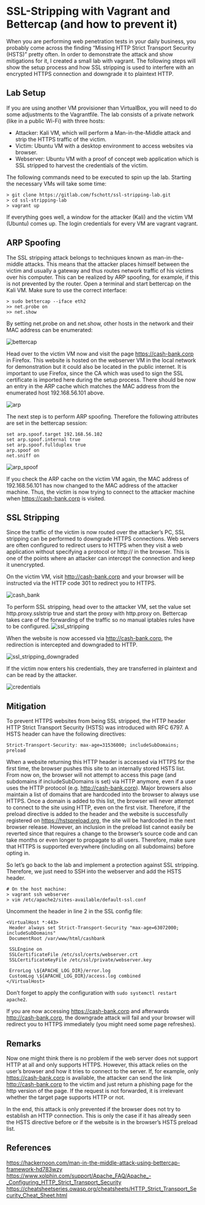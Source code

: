 # SSL-Stripping with Vagrant and Bettercap (and how to prevent it)

When you are performing web penetration tests in your daily business, you probably come across the finding “Missing HTTP Strict Transport Security (HSTS)” pretty often.
In order to demonstrate the attack and show mitigations for it, I created a small lab with vagrant. The following steps will show the setup process and how SSL stripping is used to interfere with an encrypted HTTPS connection and downgrade it to plaintext HTTP.

## Lab Setup

If you are using another VM provisioner than VirtualBox, you will need to do some adjustments to the Vagrantfile.
The lab consists of a private network (like in a public Wi-Fi) with three hosts:
* Attacker: Kali VM, which will perform a Man-in-the-Middle attack and strip the HTTPS traffic of the victim.
*  Victim: Ubuntu VM with a desktop environment to access websites via browser.
*  Webserver: Ubuntu VM with a proof of concept web application which is SSL stripped to harvest the credentials of the victim.

The following commands need to be executed to spin up the lab. Starting the necessary VMs will take some time:

```
> git clone https://gitlab.com/fschott/ssl-stripping-lab.git
> cd ssl-stripping-lab
> vagrant up
```
If everything goes well, a window for the attacker (Kali) and the victim VM (Ubuntu) comes up. The login credentials for every VM are vagrant vagrant.

## ARP Spoofing
The SSL stripping attack belongs to techniques known as man-in-the-middle attacks. This means that the attacker places himself between the victim and usually a gateway and thus routes network traffic of his victims over his computer. This can be realized by ARP spoofing, for example, if this is not prevented by the router.
Open a terminal and start bettercap on the Kali VM. Make sure to use the correct interface:

```
> sudo bettercap --iface eth2
>> net.probe on
>> net.show
```

By setting net.probe on and net.show, other hosts in the network and their MAC address can be enumerated:

![bettercap](https://github.com/0xfschott/ssl-stripping-lab/assets/17066401/5a385e9e-ce7c-44e7-a970-f7a884ddd46e)

Head over to the victim VM now and visit the page https://cash-bank.corp in Firefox. This website is hosted on the webserver VM in the local network for demonstration but it could also be located in the public internet. It is important to use Firefox, since the CA which was used to sign the SSL certificate is imported here during the setup process.
There should be now an entry in the ARP cache which matches the MAC address from the enumerated host 192.168.56.101 above.

![arp](https://github.com/0xfschott/ssl-stripping-lab/assets/17066401/bd6b6d5c-0dba-44fa-8396-54ccf8813da5)

The next step is to perform ARP spoofing. Therefore the following attributes are set in the bettercap session:

```
set arp.spoof.target 192.168.56.102
set arp.spoof.internal true
set arp.spoof.fullduplex true
arp.spoof on
net.sniff on
```
![arp_spoof](https://github.com/0xfschott/ssl-stripping-lab/assets/17066401/34ea2dc8-6cda-42fe-95e0-6135cf8c7fd1)

If you check the ARP cache on the victim VM again, the MAC address of 192.168.56.101 has now changed to the MAC address of the attacker machine. Thus, the victim is now trying to connect to the attacker machine when https://cash-bank.corp is visited.

## SSL Stripping

Since the traffic of the victim is now routed over the attacker’s PC, SSL stripping can be performed to downgrade HTTPS connections.
Web servers are often configured to redirect users to HTTPS when they visit a web application without specifying a protocol or http:// in the browser. This is one of the points where an attacker can intercept the connection and keep it unencrypted.

On the victim VM, visit http://cash-bank.corp and your browser will be instructed via the HTTP code 301 to redirect you to HTTPS.

![cash_bank](https://github.com/0xfschott/ssl-stripping-lab/assets/17066401/ac1e619a-d1fe-45f8-af9e-5d7737806bca)

To perform SSL stripping, head over to the attacker VM, set the value set http.proxy.sslstrip true and start the proxy with http.proxy on. Bettercap takes care of the forwarding of the traffic so no manual iptables rules have to be configured.
![ssl_stripping](https://github.com/0xfschott/ssl-stripping-lab/assets/17066401/f9ca01fc-9732-4d83-86be-3f2bd086983b)

When the website is now accessed via http://cash-bank.corp, the redirection is intercepted and downgraded to HTTP.

![ssl_stripping_downgraded](https://github.com/0xfschott/ssl-stripping-lab/assets/17066401/4588b340-87db-4150-92e6-e30ecba26b1b)

If the victim now enters his credentials, they are transferred in plaintext and can be read by the attacker.

![credentials](https://github.com/0xfschott/ssl-stripping-lab/assets/17066401/70c073f2-1545-496d-902c-158897a2237b)

## Mitigation
To prevent HTTPS websites from being SSL stripped, the HTTP header HTTP Strict Transport Security (HSTS) was introduced with RFC 6797.
A HSTS header can have the following directives:
```
Strict-Transport-Security: max-age=31536000; includeSubDomains; preload
```
When a website returning this HTTP header is accessed via HTTPS for the first time, the browser pushes this site to an internally stored HSTS list. From now on, the browser will not attempt to access this page (and subdomains if includeSubDomains is set) via HTTP anymore, even if a user uses the HTTP protocol (e.g. http://cash-bank.corp).
Major browsers also maintain a list of domains that are hardcoded into the browser to always use HTTPS. Once a domain is added to this list, the browser will never attempt to connect to the site using HTTP, even on the first visit. Therefore, if the preload directive is added to the header and the website is successfully registered on https://hstspreload.org, the site will be hardcoded in the next browser release. However, an inclusion in the preload list cannot easily be reverted since that requires a change to the browser’s source code and can take months or even longer to propagate to all users. Therefore, make sure that HTTPS is supported everywhere (including on all subdomains) before opting in.

So let’s go back to the lab and implement a protection against SSL stripping. Therefore, we just need to SSH into the webserver and add the HSTS header.

```
# On the host machine:
> vagrant ssh webserver
> vim /etc/apache2/sites-available/default-ssl.conf
```
Uncomment the header in line 2 in the SSL config file:
```
<VirtualHost *:443>
 Header always set Strict-Transport-Security "max-age=63072000; includeSubDomains"
 DocumentRoot /var/www/html/cashbank

 SSLEngine on
 SSLCertificateFile /etc/ssl/certs/webserver.crt
 SSLCertificateKeyFile /etc/ssl/private/webserver.key

 ErrorLog \${APACHE_LOG_DIR}/error.log
 CustomLog \${APACHE_LOG_DIR}/access.log combined
</VirtualHost>
```
Don’t forget to apply the configuration with `sudo systemctl restart apache2`.

If you are now accessing https://cash-bank.corp and afterwards http://cash-bank.corp, the downgrade attack will fail and your browser will redirect you to HTTPS immediately (you might need some page refreshes).

## Remarks
Now one might think there is no problem if the web server does not support HTTP at all and only supports HTTPS. However, this attack relies on the user’s browser and how it tries to connect to the server.
If, for example, only https://cash-bank.corp is available, the attacker can send the link http://cash-bank.corp to the victim and just return a phishing page for the http version of the page. If the request is not forwarded, it is irrelevant whether the target page supports HTTP or not.

In the end, this attack is only prevented if the browser does not try to establish an HTTP connection. This is only the case if it has already seen the HSTS directive before or if the website is in the browser’s HSTS preload list.

## References
https://hackernoon.com/man-in-the-middle-attack-using-bettercap-framework-hd783wzy
https://www.xolphin.com/support/Apache_FAQ/Apache_-_Configuring_HTTP_Strict_Transport_Security
https://cheatsheetseries.owasp.org/cheatsheets/HTTP_Strict_Transport_Security_Cheat_Sheet.html
